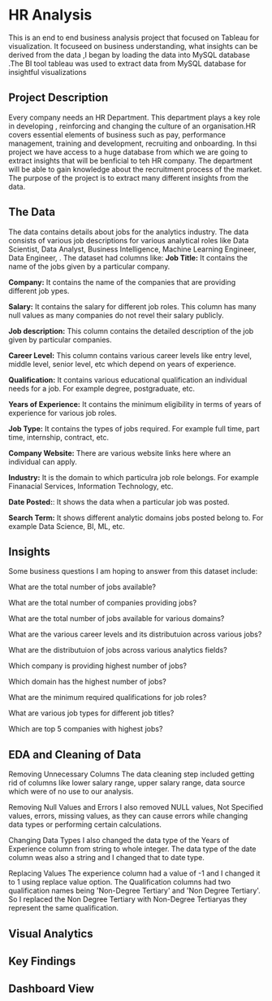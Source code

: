 # HR Analysis

This is an end to end business analysis project that focused on Tableau for visualization. It focuseed on business understanding, what insights can be derived from the data ,I began by loading the data into MySQL database .The BI tool tableau was used to extract data from MySQL database for insightful visualizations

## Project Description 
Every company needs an HR Department. This department plays a key role in developing , reinforcing and changing the culture of an organisation.HR covers essential elements of business such as pay, performance management, training and development, recruiting and onboarding. In thsi project we have access to a huge database from which we are going to extract insights that will be benficial to teh HR company. The department will be able to gain knowledge about the recruitment process of the market. The purpose of the project is to extract many different insights from the data. 


## The Data 
The data contains details about jobs for the analytics industry. The data consists of various job descriptions for various analytical roles like Data Scientist, Data Analyst, Business Intelligence, Machine Learning Engineer, Data Engineer, . The dataset had columns like:
**Job Title:** It contains the name of the jobs given by a particular company.

**Company:** It contains the name of the companies that are providing different job ypes.

**Salary:** It contains the salary for different job roles. This column has many null values as many companies do not revel their salary publicly. 

**Job description:** This column contains the detailed description of the job given by particular companies.

**Career Level:** This column contains various career levels like entry level, middle level, senior level, etc which depend on years of experience.

**Qualification:** It contains various educational qualification an individual needs for a job. For example degree, postgraduate, etc. 

**Years of Experience:** It contains the minimum eligibility in terms of years of experience for various job roles.

**Job Type:** It contains the types of jobs required. For example full time, part time, internship, contract, etc.

**Company Website:** There are various website links here where an individual can apply. 

**Industry:** It is the domain to which  particulra job role belongs. For example Finanacial Services, Information Technology, etc.

**Date Posted:**: It shows the data when a particular job was posted. 

**Search Term:** It shows different analytic domains jobs posted belong to. For example Data Science, BI, ML, etc. 



## Insights 
Some business questions I am hoping to answer from this dataset include:

What are the total number of jobs available?

What are the total number of companies providing jobs?

What are the total number of jobs available for various domains?

What are the various career levels and its distributuion across various jobs?

What are the distributuion of jobs across various analytics fields?

Which company is providing highest number of jobs?

Which domain has the highest number of jobs?

What are the minimum required qualifications for job roles?

What are various job types for different job titles?

Which are top 5 companies with highest jobs?

  
## EDA and Cleaning of Data 
Removing Unnecessary Columns 
The data cleaning step included getting rid of columns like lower salary range, upper salary range, data source which were of no use to our analysis.

Removing Null Values and Errors
I also removed NULL values, Not Specified values, errors, missing values, as they can cause errors while changing data types or performing certain calculations. 

Changing Data Types 
I also changed the data type of the Years of Experience column from string to whole integer. The data type of the date column weas also a string and I changed that to date type. 

Replacing Values 
The experience column had a value of -1 and I changed it to 1 using replace value option. The Qualification columns had two qualification names being  'Non-Degree Tertiary' and 'Non Degree Tertiary'. So I replaced the Non Degree Tertiary with Non-Degree Tertiaryas they represent the same qualification. 

## Visual Analytics 


## Key Findings 

## Dashboard View 
